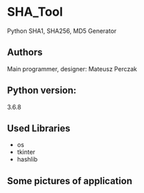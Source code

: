 # SHA_Tool
Python SHA1, SHA256, MD5 Generator

## Authors
Main programmer, designer: Mateusz Perczak

## Python version:
3.6.8

## Used Libraries
+ os
+ tkinter
+ hashlib

## Some pictures of application